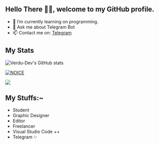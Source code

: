 ## Hello There 👋🏻, welcome to my GitHub profile.

- 🌱 I’m currently learning on programming.
- 💬 Ask me about Telegram Bot
- 📫 Contact me on: [Telegram](https://t.me/pranata_11)

## My Stats
![Verdu-Dev's GitHub stats](https://github-readme-stats.vercel.app/api?username=verdudev&show_icons=true&theme=algolia)


[![NOICE](https://github-readme-stats.vercel.app/api/top-langs/?username=verdudev&layout=compact&theme=midnight-purple&hide=Css)](https://github.com/verdudev)


![](https://visitor-badge.laobi.icu/badge?page_id=verdudev)

## My Stuffs:~
- Student
- Graphic Designer
- Editor
- Freelancer
- Visual Studio Code ++
- Telegram ✨
